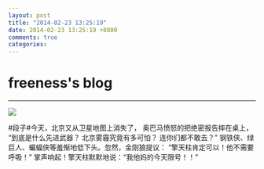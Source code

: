 ```yaml
---
layout: post
title: "2014-02-23 13:25:19"
date: 2014-02-23 13:25:19 +0800
comments: true
categories: 
---
```


# freeness's blog

----------

![](http://okqmqrbgo.bkt.clouddn.com/201402231325191.jpg)

>
\#段子\#今天，北京又从卫星地图上消失了， 奥巴马愤怒的把绝密报告摔在桌上， “到底是什么先进武器？ 北京雾霾究竟有多可怕？ 连你们都不敢去？” 钢铁侠、绿巨人、蝙蝠侠等羞惭地低下头。忽然，金刚狼提议： “擎天柱肯定可以！他不需要呼吸！” 掌声响起！擎天柱默默地说：“我他妈的今天限号！！”